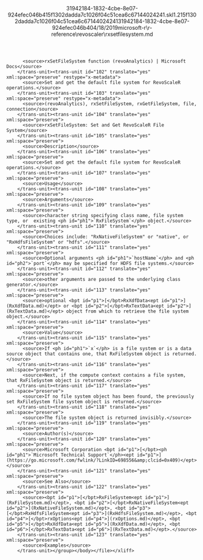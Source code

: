 <?xml version="1.0"?><xliff version="1.2" xmlns="urn:oasis:names:tc:xliff:document:1.2" xmlns:xsi="http://www.w3.org/2001/XMLSchema-instance" xsi:schemaLocation="urn:oasis:names:tc:xliff:document:1.2 xliff-core-1.2-transitional.xsd"><file datatype="xml" original="rxsetfilesystem.md" source-language="en-US" target-language="en-US"><header><tool tool-id="mdxliff" tool-name="mdxliff" tool-version="1.0-d1654b2" tool-company="Microsoft" /><xliffext:skl_file_name xmlns:xliffext="urn:microsoft:content:schema:xliffextensions">31942184-1832-4cbe-8e07-924efec046b415f1302dadda7c1026f04c51cea6c67144024241.skl</xliffext:skl_file_name><xliffext:version xmlns:xliffext="urn:microsoft:content:schema:xliffextensions">1.2</xliffext:version><xliffext:ms.openlocfilehash xmlns:xliffext="urn:microsoft:content:schema:xliffextensions">15f1302dadda7c1026f04c51cea6c67144024241</xliffext:ms.openlocfilehash><xliffext:ms.sourcegitcommit xmlns:xliffext="urn:microsoft:content:schema:xliffextensions">31942184-1832-4cbe-8e07-924efec046b4</xliffext:ms.sourcegitcommit><xliffext:ms.lasthandoff xmlns:xliffext="urn:microsoft:content:schema:xliffextensions">04/18/2019</xliffext:ms.lasthandoff><xliffext:ms.openlocfilepath xmlns:xliffext="urn:microsoft:content:schema:xliffextensions">microsoft-r\r-reference\revoscaler\rxsetfilesystem.md</xliffext:ms.openlocfilepath></header><body><group id="content" extype="content"><trans-unit id="101" translate="yes" xml:space="preserve" restype="x-metadata">
          <source>rxSetFileSystem function (revoAnalytics) | Microsoft Docs</source>
        </trans-unit><trans-unit id="102" translate="yes" xml:space="preserve" restype="x-metadata">
          <source>Set and get the default file system for RevoScaleR operations.</source>
        </trans-unit><trans-unit id="103" translate="yes" xml:space="preserve" restype="x-metadata">
          <source>(revoAnalytics), rxSetFileSystem, rxGetFileSystem, file, connection</source>
        </trans-unit><trans-unit id="104" translate="yes" xml:space="preserve">
          <source>rxSetFileSystem: Set and Get RevoScaleR File System</source>
        </trans-unit><trans-unit id="105" translate="yes" xml:space="preserve">
          <source>Description</source>
        </trans-unit><trans-unit id="106" translate="yes" xml:space="preserve">
          <source>Set and get the default file system for RevoScaleR operations.</source>
        </trans-unit><trans-unit id="107" translate="yes" xml:space="preserve">
          <source>Usage</source>
        </trans-unit><trans-unit id="108" translate="yes" xml:space="preserve">
          <source>Arguments</source>
        </trans-unit><trans-unit id="109" translate="yes" xml:space="preserve">
          <source>character string specifying class name, file system type, or  existing <ph id="ph1">`RxFileSystem`</ph> object.</source>
        </trans-unit><trans-unit id="110" translate="yes" xml:space="preserve">
          <source>Choices include: "RxNativeFileSystem" or "native", or "RxHdfsFileSystem" or "hdfs".</source>
        </trans-unit><trans-unit id="111" translate="yes" xml:space="preserve">
          <source>Optional arguments <ph id="ph1">`hostName`</ph> and <ph id="ph2">`port`</ph> may be specified for HDFS file systems.</source>
        </trans-unit><trans-unit id="112" translate="yes" xml:space="preserve">
          <source>other arguments are passed to the underlying class generator.</source>
        </trans-unit><trans-unit id="113" translate="yes" xml:space="preserve">
          <source>optional <bpt id="p1">[</bpt>RxXdfData<ept id="p1">](RxXdfData.md)</ept> or <bpt id="p2">[</bpt>RxTextData<ept id="p2">](RxTextData.md)</ept> object from which to retrieve the file system object.</source>
        </trans-unit><trans-unit id="114" translate="yes" xml:space="preserve">
          <source>Value</source>
        </trans-unit><trans-unit id="115" translate="yes" xml:space="preserve">
          <source>If <ph id="ph1">`x`</ph> is a file system or is a data source object that contains one, that RxFileSystem object is returned.</source>
        </trans-unit><trans-unit id="116" translate="yes" xml:space="preserve">
          <source>Next, if the compute context contains a file system, that RxFileSystem object is returned.</source>
        </trans-unit><trans-unit id="117" translate="yes" xml:space="preserve">
          <source>If no file system object has been found, the previously set RxFileSystem file system object is returned.</source>
        </trans-unit><trans-unit id="118" translate="yes" xml:space="preserve">
          <source>The file system object is returned invisibly.</source>
        </trans-unit><trans-unit id="119" translate="yes" xml:space="preserve">
          <source>Author(s)</source>
        </trans-unit><trans-unit id="120" translate="yes" xml:space="preserve">
          <source>Microsoft Corporation <bpt id="p1">[</bpt><ph id="ph1">`Microsoft Technical Support`</ph><ept id="p1">](https://go.microsoft.com/fwlink/?LinkID=698556&amp;clcid=0x409)</ept></source>
        </trans-unit><trans-unit id="121" translate="yes" xml:space="preserve">
          <source>See Also</source>
        </trans-unit><trans-unit id="122" translate="yes" xml:space="preserve">
          <source><bpt id="p1">[</bpt>RxFileSystem<ept id="p1">](RxFileSystem.md)</ept>, <bpt id="p2">[</bpt>RxNativeFileSystem<ept id="p2">](RxNativeFileSystem.md)</ept>, <bpt id="p3">[</bpt>RxHdfsFileSystem<ept id="p3">](RxHdfsFileSystem.md)</ept>, <bpt id="p4">[</bpt>rxOptions<ept id="p4">](rxOptions.md)</ept>, <bpt id="p5">[</bpt>RxXdfData<ept id="p5">](RxXdfData.md)</ept>, <bpt id="p6">[</bpt>RxTextData<ept id="p6">](RxTextData.md)</ept>.</source>
        </trans-unit><trans-unit id="123" translate="yes" xml:space="preserve">
          <source>Examples</source>
        </trans-unit></group></body></file></xliff>